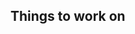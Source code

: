 ## Things to work on

|                                                       |                |
|:------------------------------------------------------|---------------:|
